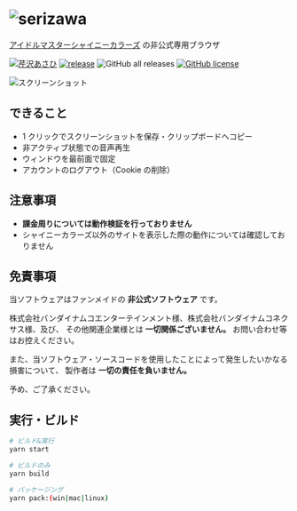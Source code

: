 # ![serizawa](https://user-images.githubusercontent.com/44780846/143524556-6a9cf2c4-2d89-4119-8065-a8ff517c6fd5.png)

[アイドルマスターシャイニーカラーズ](https://shinycolors.idolmaster.jp/) の非公式専用ブラウザ

[![芹沢あさひ](https://img.shields.io/badge/SHINY%20COLORS-%E8%8A%B9%E6%B2%A2%E3%81%82%E3%81%95%E3%81%B2-F30100)](https://idollist.idolmaster-official.jp/detail/50013)
[![release](https://github.com/arrow2nd/serizawa/actions/workflows/build.yaml/badge.svg)](https://github.com/arrow2nd/serizawa/actions/workflows/build.yaml)
![GitHub all releases](https://img.shields.io/github/downloads/arrow2nd/serizawa/total)
[![GitHub license](https://img.shields.io/github/license/arrow2nd/serizawa)](https://github.com/arrow2nd/serizawa/blob/main/LICENSE)

![スクリーンショット](https://user-images.githubusercontent.com/44780846/130420125-eb430928-9263-45d3-96d3-37c8b8a4efb9.png)

## できること

- 1 クリックでスクリーンショットを保存・クリップボードへコピー
- 非アクティブ状態での音声再生
- ウィンドウを最前面で固定
- アカウントのログアウト（Cookie の削除）

## 注意事項

- **課金周りについては動作検証を行っておりません**
- シャイニーカラーズ以外のサイトを表示した際の動作については確認しておりません

## 免責事項

当ソフトウェアはファンメイドの **非公式ソフトウェア** です。

株式会社バンダイナムコエンターテインメント様、株式会社バンダイナムコネクサス様、及び、
その他関連企業様とは **一切関係ございません。**
お問い合わせ等はお控えください。

また、当ソフトウェア・ソースコードを使用したことによって発生したいかなる損害について、
製作者は **一切の責任を負いません。**

予め、ご了承ください。

## 実行・ビルド

```sh
# ビルド&実行
yarn start

# ビルドのみ
yarn build

# パッケージング
yarn pack:(win|mac|linux)
```
